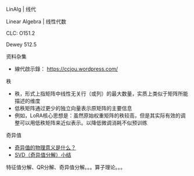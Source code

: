 LinAlg | 线代

Linear Algebra | 线性代数

CLC: O151.2

Dewey 512.5

资料杂集

- 線代啟示錄：  https://ccjou.wordpress.com/

秩

- 秩，形式上指矩阵中线性无关行（或列）的最大数量，实质上类似于矩阵所能描述的维度
- 低秩矩阵通过更少的独立向量表示原矩阵的主要信息
- 例如，LoRA核心思想是：虽然原始权重矩阵的秩较高，但是其实际有效的调整可以用低秩矩阵来近似表示。以降低微调消耗不似预训练

奇异值

- [奇异值的物理意义是什么？](https://www.zhihu.com/question/22237507)
- [SVD（奇异值分解）小结](https://www.cnblogs.com/endlesscoding/p/10033527.html)

特征值分解、QR分解、奇异值分解。。。算子理论。。。